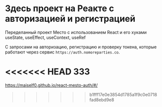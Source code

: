 # Здесь проект на Реакте с авторизацией и регистрацией

Переделанный проект Место с использованием React и его хуками useState, useEffect, useContext, useRef

С запросами на авторизацию, регистрацию и проверку токена, которые работают через сервис `https://auth.nomoreparties.co`.

<<<<<<< HEAD
333
=======
https://maiself0.github.io/react-mesto-auth/#/
>>>>>>> b1fff17e0e3854d1785a1f9c0e0718fad8ebd9e8
